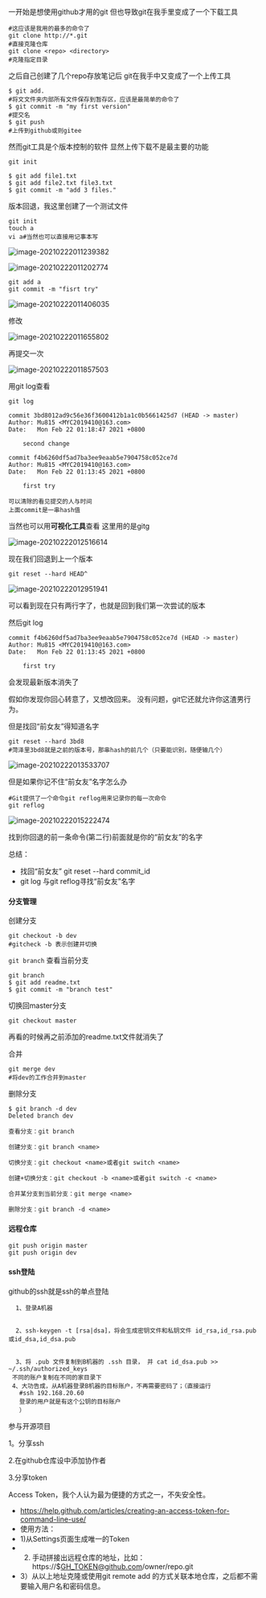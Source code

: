 一开始是想使用github才用的git
但也导致git在我手里变成了一个下载工具

```
#这应该是我用的最多的命令了
git clone http://*.git
#直接克隆仓库
git clone <repo> <directory>
#克隆指定目录
```

之后自己创建了几个repo存放笔记后
git在我手中又变成了一个上传工具

```
$ git add. 
#将文文件夹内部所有文件保存到暂存区，应该是最简单的命令了
$ git commit -m "my first version"
#提交名
$ git push
#上传到github或则gitee
```

然而git工具是个版本控制的软件
显然上传下载不是最主要的功能



```
git init
```

```
$ git add file1.txt
$ git add file2.txt file3.txt
$ git commit -m "add 3 files."
```

版本回退，我这里创建了一个测试文件

```
git init 
touch a
vi a#当然也可以直接用记事本写
```


![image-20210222011239382](../img/image-20210222011239382.png)

![image-20210222011202774](../img/image-20210222011202774.png)



```
git add a
git commit -m "fisrt try"
```

![image-20210222011406035](../img/image-20210222011406035.png)

修改

![image-20210222011655802](../img/image-20210222011655802.png)

再提交一次

![image-20210222011857503](../img/image-20210222011857503.png)

用git log查看

```
git log
```



```
commit 3bd8012ad9c56e36f3600412b1a1c0b5661425d7 (HEAD -> master)
Author: Mu815 <MYC2019410@163.com>
Date:   Mon Feb 22 01:18:47 2021 +0800

    second change

commit f4b6260df5ad7ba3ee9eaab5e7904758c052ce7d
Author: Mu815 <MYC2019410@163.com>
Date:   Mon Feb 22 01:13:45 2021 +0800

    first try

```

```
可以清除的看见提交的人与时间
上面commit是一串hash值
```

当然也可以用**可视化工具**查看
这里用的是gitg

![image-20210222012516614](../img/image-20210222012516614.png)





现在我们回退到上一个版本

```
git reset --hard HEAD^
```

![image-20210222012951941](../img/image-20210222012951941.png)

可以看到现在只有两行字了，也就是回到我们第一次尝试的版本

然后git log

```
commit f4b6260df5ad7ba3ee9eaab5e7904758c052ce7d (HEAD -> master)
Author: Mu815 <MYC2019410@163.com>
Date:   Mon Feb 22 01:13:45 2021 +0800

    first try

```

会发现最新版本消失了

假如你发现你回心转意了，又想改回来。
没有问题，git它还就允许你这渣男行为。

但是找回“前女友”得知道名字

```
git reset --hard 3bd8
#菏泽里3bd8就是之前的版本号，那串hash的前几个（只要能识别，随便输几个）
```

![image-20210222013533707](../img/image-20210222013533707.png)



但是如果你记不住“前女友”名字怎么办

```
#Git提供了一个命令git reflog用来记录你的每一次命令
git reflog
```

![image-20210222015222474](../img/image-20210222015222474.png)

找到你回退的前一条命令(第二行)前面就是你的“前女友”的名字

总结：

* 找回“前女友” git reset --hard commit_id
* git log 与git reflog寻找“前女友”名字



#### 分支管理

创建分支

```
git checkout -b dev
#gitcheck -b 表示创建并切换
```

`git branch` 查看当前分支

```
git branch
$ git add readme.txt
$ git commit -m "branch test"

```

切换回master分支

```
git checkout master
```

再看的时候再之前添加的readme.txt文件就消失了



合并

```
git merge dev
#将dev的工作合并到master
```

删除分支

```
$ git branch -d dev
Deleted branch dev 
```

```
查看分支：git branch

创建分支：git branch <name>

切换分支：git checkout <name>或者git switch <name>

创建+切换分支：git checkout -b <name>或者git switch -c <name>

合并某分支到当前分支：git merge <name>

删除分支：git branch -d <name>
```







#### 远程仓库

```
git push origin master
git push origin dev
```



#### ssh登陆

github的ssh就是ssh的单点登陆

```
  1、登录A机器 
 

  2、ssh-keygen -t [rsa|dsa]，将会生成密钥文件和私钥文件 id_rsa,id_rsa.pub或id_dsa,id_dsa.pub
 

  3、将 .pub 文件复制到B机器的 .ssh 目录， 并 cat id_dsa.pub >> ~/.ssh/authorized_keys
 不同的账户复制在不同的家目录下
 4、大功告成，从A机器登录B机器的目标账户，不再需要密码了；（直接运行
   #ssh 192.168.20.60
   登录的用户就是有这个公钥的目标账户
   ）
```

参与开源项目

1。分享ssh

2.在github仓库设中添加协作者

3.分享token



Access Token，我个人认为最为便捷的方式之一，不失安全性。

- https://help.github.com/articles/creating-an-access-token-for-command-line-use/
- 使用方法：
- 1)从Settings页面生成唯一的Token
- 2) 手动拼接出远程仓库的地址，比如：https://$GH_TOKEN@github.com/owner/repo.git
- 3）从以上地址克隆或使用git remote add 的方式关联本地仓库，之后都不需要输入用户名和密码信息。